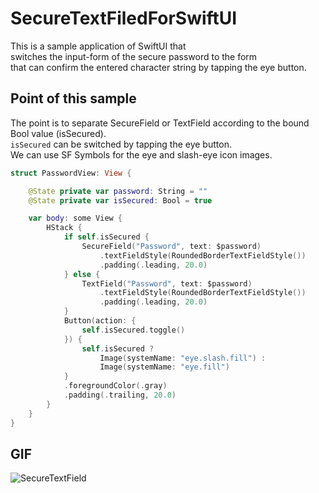 # SecureTextFiledForSwiftUI

This is a sample application of SwiftUI that  
switches the input-form of the secure password to the form  
that can confirm the entered character string by tapping the eye button.

## Point of this sample

The point is to separate SecureField or TextField according to the bound Bool value (isSecured).  
`isSecured` can be switched by tapping the eye button.  
We can use SF Symbols for the eye and slash-eye icon images.

```swift
struct PasswordView: View {

    @State private var password: String = ""
    @State private var isSecured: Bool = true

    var body: some View {
        HStack {
            if self.isSecured {
                SecureField("Password", text: $password)
                    .textFieldStyle(RoundedBorderTextFieldStyle())
                    .padding(.leading, 20.0)
            } else {
                TextField("Password", text: $password)
                    .textFieldStyle(RoundedBorderTextFieldStyle())
                    .padding(.leading, 20.0)
            }
            Button(action: {
                self.isSecured.toggle()
            }) {
                self.isSecured ?
                    Image(systemName: "eye.slash.fill") :
                    Image(systemName: "eye.fill")
            }
            .foregroundColor(.gray)
            .padding(.trailing, 20.0)
        }
    }
}
```

## GIF

![SecureTextField](https://user-images.githubusercontent.com/8732417/79463889-60dd6c00-8034-11ea-890c-d600927987cb.gif)
